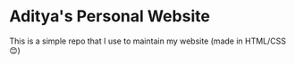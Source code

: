 # Aditya's Personal Website

This is a simple repo that I use to maintain my website (made in HTML/CSS 😊)
